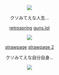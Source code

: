 

<p align="center">
  <img src="https://64.media.tumblr.com/852aedc279c4e5be323cc5405a29ac2d/c3cdfcef234a22e8-c4/s540x810/8179f37168de9607aaea8760e4fcf9ac37ee8b02.pnj" />
</p>


<p align="center">
  クソみてえな人生…
</p>


<p align="center">
<a href="https://retrospring.net/@pregnantgeto">retrospring</a> <a href="https://guns.lol/johnmarston">guns.lol</a>
</p>


<p align="center">
  <img src="https://i.imgur.com/6jZB9Dz.png" />
</p>

<p align="center">
<a href="https://rickygrimes.straw.page/">strawpage</a> <a href="https://homesicks.straw.page/">strawpage 2</a>
</p>



<p align="center">
クソみてえな自分自身…
</p>


<p align="center">
  <img src="https://64.media.tumblr.com/7bf1508ee77d1e90e880c9fb0f67f831/c3cdfcef234a22e8-ad/s540x810/2e2f50403cdcd8ec0c21c7de0771aee1cdd92c21.pnj" />
</p>
